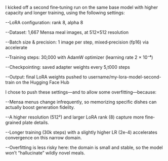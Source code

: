 I kicked off a second fine‐tuning run on the same base model with higher capacity and longer training, using the following settings:

--LoRA configuration: rank 8, alpha 8

--Dataset: 1,667 Mensa meal images, at 512×512 resolution

--Batch size & precision: 1 image per step, mixed‐precision (fp16) via accelerate

--Training steps: 30,000 with AdamW optimizer (learning rate 2 × 10⁻⁴)

--Checkpointing: saved adapter weights every 5,t000 steps

--Output: final LoRA weights pushed to username/my-lora-model-second-train on the Hugging Face Hub

I chose to push these settings—and to allow some overfitting—because:

--Mensa menus change infrequently, so memorizing specific dishes can actually boost generation fidelity.

--A higher resolution (512²) and larger LoRA rank (8) capture more fine‐grained plate details.

--Longer training (30k steps) with a slightly higher LR (2e-4) accelerates convergence on this narrow domain.

--Overfitting is less risky here: the domain is small and stable, so the model won’t “hallucinate” wildly novel meals.